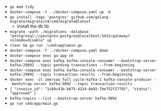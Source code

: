 - `go mod tidy`
- `docker-compose -f ../docker-compose.yaml up -d`
- `go install -tags 'postgres' github.com/golang-migrate/migrate/v4/cmd/migrate@latest`
  - Install the db lib
- `migrate -path ./migrations -database "postgresql://postgres:postgres@localhost:5432/gateway?sslmode=disable" up`
- `clear && go run .\cmd\app\main.go`
- `docker-compose -f ../docker-compose.yaml down`
- `docker-compose exec go-app sh`
- `docker-compose exec kafka kafka-console-consumer --bootstrap-server kafka:29092 --topic pending-transactions --from-beginning`
- `docker-compose exec kafka kafka-console-consumer --bootstrap-server kafka:29092 --topic transaction-results --from-beginning`
- `docker exec -it imersao_full_cycle-kafka-1 kafka-console-producer --bootstrap-server kafka:9092 --topic transaction-results`
- `{ "invoice_id": "1c89c41b-b675-4224-8e92-7be752f27702", "status": "approved" }`
- `kafka-topics --list --bootstrap-server kafka:9092`
- `go run cmd/app/main.go`
